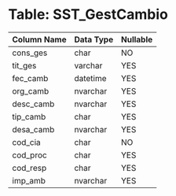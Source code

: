 # Table: SST_GestCambio

| Column Name | Data Type | Nullable |
|-------------|-----------|----------|
| cons_ges | char | NO |
| tit_ges | varchar | YES |
| fec_camb | datetime | YES |
| org_camb | nvarchar | YES |
| desc_camb | nvarchar | YES |
| tip_camb | char | YES |
| desa_camb | nvarchar | YES |
| cod_cia | char | NO |
| cod_proc | char | YES |
| cod_resp | char | YES |
| imp_amb | nvarchar | YES |
